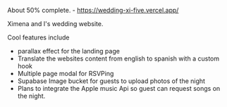 About 50% complete. - https://wedding-xi-five.vercel.app/

Ximena and I's wedding website.

Cool features include

- parallax effect for the landing page
- Translate the websites content from english to spanish with a custom hook
- Multiple page modal for RSVPing
- Supabase Image bucket for guests to upload photos of the night
- Plans to integrate the Apple music Api so guest can request songs on the night.
